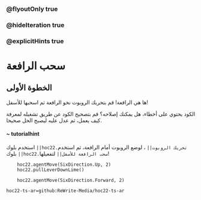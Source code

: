 ### @flyoutOnly true
### @hideIteration true
### @explicitHints true


# سحب الرافعة

## الخطوة الأولى
ها هي الرافعة! قم بتحريك الروبوت نحو الرافعة ثم اسحبها للأسفل!

الكود يحتوي على أخطاء، هل يمكنك إصلاحه؟ قم بتصحيح الكود عن طريق تشغيله لمعرفة كيف يعمل، ثم عدل عليه ليصبح الحل صحيحا.

#### ~ tutorialhint 
استخدم بلوك ``||hoc22.تحريك الروبوت||`` ، لوضع الروبوت أمام الرافعة، ثم استخدم بلوك ``||hoc22.سحب الرافعة للأسفل||`` لتفعيلها!

```ghost
    hoc22.agentMove(SixDirection.Up, 2)
    hoc22.pullLeverDownLime()
```
```template
    hoc22.agentMove(SixDirection.Forward, 2)
```

```package
hoc22-ts-ar=github:ReWrite-Media/hoc22-ts-ar
```
